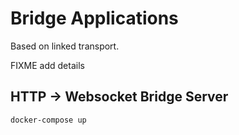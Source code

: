# Bridge Applications

Based on linked transport.

FIXME add details

## HTTP -> Websocket Bridge Server

```sh
docker-compose up
```
